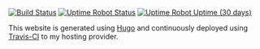[![Build Status](https://travis-ci.org/shiruken/csullender.com.svg?branch=master)](https://travis-ci.org/shiruken/csullender.com)
[![Uptime Robot Status](https://img.shields.io/uptimerobot/status/m784250796-adba6025933c002ce3561e44)](https://status.csullender.com/)
[![Uptime Robot Uptime (30 days)](https://img.shields.io/uptimerobot/ratio/m784250796-adba6025933c002ce3561e44)](https://status.csullender.com/)

This website is generated using [Hugo](https://gohugo.io/) and continuously deployed using [Travis-CI](https://travis-ci.org/) to my hosting provider.
